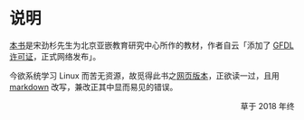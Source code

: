 # 说明

[本书](https://book.douban.com/subject/4141733/)是宋劲杉先生为北京亚嵌教育研究中心所作的教材，作者自云「添加了 [GFDL 许可证](附录-B-GFDL)，正式网络发布」。

今欲系统学习 Linux 而苦无资源，故觅得此书之[网页版本](https://docs.huihoo.com/c/linux-c-programming/)，正欲读一过，且用 [markdown](https://en.wikipedia.org/wiki/Markdown) 改写，兼改正其中显而易见的错误。

<p align="right">草于 2018 年终</p>